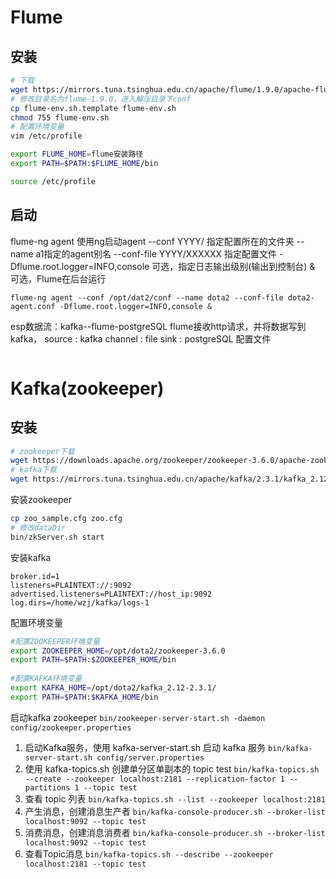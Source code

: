 # Flume

## 安装

```bash
# 下载
wget https://mirrors.tuna.tsinghua.edu.cn/apache/flume/1.9.0/apache-flume-1.9.0-bin.tar.gz
# 修改目录名为flume-1.9.0，进入解压目录下conf
cp flume-env.sh.template flume-env.sh
chmod 755 flume-env.sh
# 配置环境变量
vim /etc/profile

export FLUME_HOME=flume安装路径
export PATH=$PATH:$FLUME_HOME/bin

source /etc/profile
```

## 启动
flume-ng agent 使用ng启动agent 
--conf YYYY/ 指定配置所在的文件夹 
--name a1指定的agent别名 
--conf-file YYYY/XXXXXX 指定配置文件 
-Dflume.root.logger=INFO,console 可选，指定日志输出级别(输出到控制台) 
& 可选，Flume在后台运行

```
flume-ng agent --conf /opt/dat2/conf --name dota2 --conf-file dota2-agent.conf -Dflume.root.logger=INFO,console &
```

esp数据流：kafka--flume-postgreSQL
flume接收http请求，并将数据写到kafka，
source : kafka
channel : file
sink : postgreSQL
配置文件
```conf

```

# Kafka(zookeeper)

## 安装
```bash
# zookeeper下载
wget https://downloads.apache.org/zookeeper/zookeeper-3.6.0/apache-zookeeper-3.6.0-bin.tar.gz
# kafka下载
wget https://mirrors.tuna.tsinghua.edu.cn/apache/kafka/2.3.1/kafka_2.12-2.3.1.tgz
```

安装zookeeper
```bash
cp zoo_sample.cfg zoo.cfg
# 修改dataDir
bin/zkServer.sh start
```

安装kafka
```properties
broker.id=1
listeners=PLAINTEXT://:9092
advertised.listeners=PLAINTEXT://host_ip:9092
log.dirs=/home/wzj/kafka/logs-1
```

配置环境变量
```bash
#配置ZOOKEEPER环境变量
export ZOOKEEPER_HOME=/opt/dota2/zookeeper-3.6.0
export PATH=$PATH:$ZOOKEEPER_HOME/bin
 
#配置KAFKA环境变量
export KAFKA_HOME=/opt/dota2/kafka_2.12-2.3.1/
export PATH=$PATH:$KAFKA_HOME/bin
```

启动kafka zookeeper
`bin/zookeeper-server-start.sh -daemon config/zookeeper.properties`

1. 启动Kafka服务，使用 kafka-server-start.sh 启动 kafka 服务
`bin/kafka-server-start.sh config/server.properties`
2. 使用 kafka-topics.sh 创建单分区单副本的 topic test
`bin/kafka-topics.sh --create --zookeeper localhost:2181 --replication-factor 1 --partitions 1 --topic test`
3. 查看 topic 列表
`bin/kafka-topics.sh --list --zookeeper localhost:2181`
4. 产生消息，创建消息生产者
`bin/kafka-console-producer.sh --broker-list localhost:9092 --topic test`
5. 消费消息，创建消息消费者
`bin/kafka-console-producer.sh --broker-list localhost:9092 --topic test`
6. 查看Topic消息
`bin/kafka-topics.sh --describe --zookeeper localhost:2181 --topic test`
